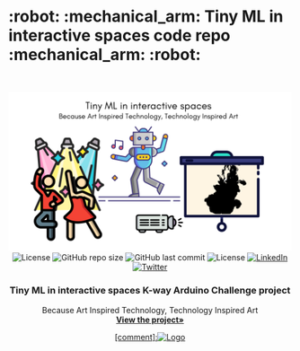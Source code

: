 <!--#     The TensorFlow Microcontroller Challenge    -->
   <h1>:robot: :mechanical_arm: Tiny ML in interactive spaces code repo :mechanical_arm: :robot:</h1>

<!-- PROJECT LOGO -->
<br />
<p align="center">
  <a href="https://projecthub.arduino.cc/projects/">
    <img src="assets/intro.png" alt="Logo" width="720">
  </a>
  <br />

  <img src="https://img.shields.io/github/languages/top/fullmakeralchemist/tinyml-mapping-backlight?style=for-the-badge" alt="License" height="25">
  <img src="https://img.shields.io/github/repo-size/fullmakeralchemist/tinyml-mapping-backlight?style=for-the-badge" alt="GitHub repo size" height="25">
  <img src="https://img.shields.io/github/last-commit/fullmakeralchemist/tinyml-mapping-backlight?style=for-the-badge" alt="GitHub last commit" height="25">
  <img src="https://img.shields.io/github/license/fullmakeralchemist/tinyml-mapping-backlight?style=for-the-badge" alt="License" height="25">

  <a href="https://www.linkedin.com/in/fullmakeralchemist/">
    <img src="https://img.shields.io/badge/-LinkedIn-black.svg?style=for-the-badge&logo=linkedin&colorB=555" alt="LinkedIn" height="25">
  </a>
  <a href="https://projecthub.arduino.cc/projects/">
    <img src="https://img.shields.io/badge/Arduino-Arduino%20Project%20Hub-blue" alt="Twitter" height="25">
  </a>
   <h3 align="center">Tiny ML in interactive spaces K-way Arduino Challenge project</h3>
  <p align="center">
    Because Art Inspired Technology, Technology Inspired Art
    <br />
    <a href="https://projecthub.arduino.cc/projects/"><strong>View the project»</strong></a>
    <br />
  </p>
  <p align="center">
  <a href="https://projecthub.arduino.cc/projects/">
    [comment]:<img src="assets/TFChallengeWinners.png" alt="Logo" width="720">
  </a>
  </p>
  <br />
</p>
<br />